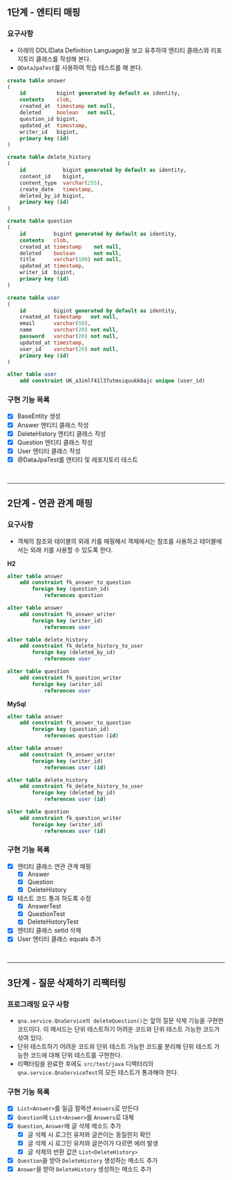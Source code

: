 ## 1단계 - 엔티티 매핑

### 요구사항

- 아래의 DDL(Data Definition Language)을 보고 유추하여 엔티티 클래스와 리포지토리 클래스를 작성해 본다.
- `@DataJpaTest`를 사용하여 학습 테스트를 해 본다.

```sql
create table answer
(
    id          bigint generated by default as identity,
    contents    clob,
    created_at  timestamp not null,
    deleted     boolean   not null,
    question_id bigint,
    updated_at  timestamp,
    writer_id   bigint,
    primary key (id)
)
```

```sql
create table delete_history
(
    id            bigint generated by default as identity,
    content_id    bigint,
    content_type  varchar(255),
    create_date   timestamp,
    deleted_by_id bigint,
    primary key (id)
)
```

```sql
create table question
(
    id         bigint generated by default as identity,
    contents   clob,
    created_at timestamp    not null,
    deleted    boolean      not null,
    title      varchar(100) not null,
    updated_at timestamp,
    writer_id  bigint,
    primary key (id)
)
```

```sql
create table user
(
    id         bigint generated by default as identity,
    created_at timestamp   not null,
    email      varchar(50),
    name       varchar(20) not null,
    password   varchar(20) not null,
    updated_at timestamp,
    user_id    varchar(20) not null,
    primary key (id)
)

alter table user
    add constraint UK_a3imlf41l37utmxiquukk8ajc unique (user_id)
```

### 구현 기능 목록
- [x] BaseEntity 생성
- [x] Answer 엔티티 클래스 작성
- [x] DeleteHistory 엔티티 클래스 작성
- [x] Question 엔티티 클래스 작성
- [x] User 엔티티 클래스 작성
- [x] @DataJpaTest를 엔티티 및 레포지토리 테스트

<br/>
<hr/>

## 2단계 - 연관 관계 매핑
### 요구사항
- 객체의 참조와 테이블의 외래 키를 매핑해서 객체에서는 참조를 사용하고 테이블에서는 외래 키를 사용할 수 있도록 한다.

**H2**
```sql
alter table answer
    add constraint fk_answer_to_question
        foreign key (question_id)
            references question

alter table answer
    add constraint fk_answer_writer
        foreign key (writer_id)
            references user

alter table delete_history
    add constraint fk_delete_history_to_user
        foreign key (deleted_by_id)
            references user

alter table question
    add constraint fk_question_writer
        foreign key (writer_id)
            references user
```

**MySql**
```sql
alter table answer
    add constraint fk_answer_to_question
        foreign key (question_id)
            references question (id)

alter table answer
    add constraint fk_answer_writer
        foreign key (writer_id)
            references user (id)

alter table delete_history
    add constraint fk_delete_history_to_user
        foreign key (deleted_by_id)
            references user (id)

alter table question
    add constraint fk_question_writer
        foreign key (writer_id)
            references user (id)
```

### 구현 기능 목록
- [x] 엔티티 클래스 연관 관계 매핑
  - [x] Answer
  - [x] Question
  - [x] DeleteHistory
- [x] 테스트 코드 통과 하도록 수정
  - [x] AnswerTest
  - [x] QuestionTest
  - [x] DeleteHistoryTest
- [x] 엔티티 클래스 setId 삭제
- [x] User 엔티티 클래스 equals 추가

<br/>
<hr/>

## 3단계 - 질문 삭제하기 리팩터링
### 프로그래밍 요구 사항
- `qna.service.QnaService의 deleteQuestion()`는 앞의 질문 삭제 기능을 구현한 코드이다. 이 메서드는 단위 테스트하기 어려운 코드와 단위 테스트 가능한 코드가 섞여 있다.
- 단위 테스트하기 어려운 코드와 단위 테스트 가능한 코드를 분리해 단위 테스트 가능한 코드에 대해 단위 테스트를 구현한다.
- 리팩터링을 완료한 후에도 `src/test/java` 디렉터리의 `qna.service.QnaServiceTest`의 모든 테스트가 통과해야 한다.

### 구현 기능 목록
- [x] `List<Answer>`를 일급 컬렉션 `Answers`로 만든다
- [x] `Question`에 `List<Answer>`를 `Answers`로 대체
- [x] `Question`, `Answer`에 글 삭제 메소드 추가
  - [x] 글 삭제 시 로그인 유저와 글쓴이는 동일한지 확인
  - [x] 글 삭제 시 로그인 유저와 글쓴이가 다르면 에러 발생
  - [x] 글 삭제의 반환 값은 `List<DeleteHistory>`
- [x] `Question`을 받아 `DeleteHistory` 생성하는 메소드 추가
- [x] `Answer`을 받아 `DeleteHistory` 생성하는 메소드 추가